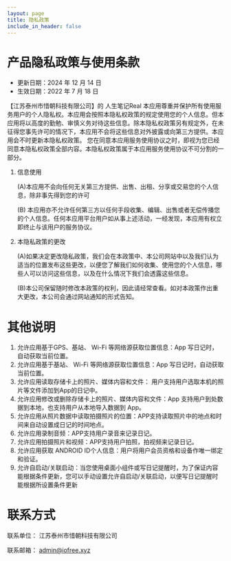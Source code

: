 ```yaml
---
layout: page
title: 隐私政策
include_in_header: false
---
```


# 产品隐私政策与使用条款

- 更新日期：2024 年 12 月 14 日
- 生效日期：2022 年 7 月 18 日

【江苏泰州市惜朝科技有限公司】的 人生笔记Real 本应用尊重并保护所有使用服务用户的个人隐私权。本应用会按照本隐私权政策的规定使用您的个人信息。但本应用将以高度的勤勉、审慎义务对待这些信息。除本隐私权政策另有规定外，在未征得您事先许可的情况下，本应用不会将这些信息对外披露或向第三方提供。本应用会不时更新本隐私权政策。 您在同意本应用服务使用协议之时，即视为您已经同意本隐私权政策全部内容。本隐私权政策属于本应用服务使用协议不可分割的一部分。

1. 信息使用

   (A)本应用不会向任何无关第三方提供、出售、出租、分享或交易您的个人信息，除非事先得到您的许可
   
   (B) 本应用亦不允许任何第三方以任何手段收集、编辑、出售或者无偿传播您的个人信息。任何本应用平台用户如从事上述活动，一经发现，本应用有权立即终止与该用户的服务协议。

2. 本隐私政策的更改

   (A)如果决定更改隐私政策，我们会在本政策中、本公司网站中以及我们认为适当的位置发布这些更改，以便您了解我们如何收集、使用您的个人信息，哪些人可以访问这些信息，以及在什么情况下我们会透露这些信息。

   (B)本公司保留随时修改本政策的权利，因此请经常查看。如对本政策作出重大更改，本公司会通过网站通知的形式告知。

# 其他说明

1. 允许应用基于GPS、基站、 Wi-Fi 等网络源获取位置信息：App 写日记时，自动获取当前位置。
2. 允许应用基于基站、 Wi-Fi 等网络源获取位置信息：App 写日记时，自动获取当前位置。
3. 允许应用读取存储卡上的照片、媒体内容和文件： 用户支持用户选取本机的照片等文件添加到App的日记中。
4. 允许应用修改或删除存储卡上的照片、媒体内容和文件：App 支持用户到处数据到本地，也支持用户从本地导入数据到 App。
5. 允许应用从照片数据中读取拍摄照片的位置：APP支持读取照片中的地点和时间来自动设置成日记的时间地点。
6. 允许应用录制音频：APP支持用户录音来记录日记。
7. 允许应用拍摄照片和视频：APP支持用户拍照，拍视频来记录日记。
8. 允许应用获取 ANDROID ID个人信息：用户将用户会员资格和设备作唯一绑定和验证。
9. 允许自启动/关联启动：当您使用桌面小组件或写日记提醒时，为了保证内容能根据条件更新，您可以手动设置允许自启动/关联启动，以便写日记提醒时能根据所设置条件更新

# 联系方式
联系单位： 江苏泰州市惜朝科技有限公司

联系邮箱： admin@iofree.xyz

